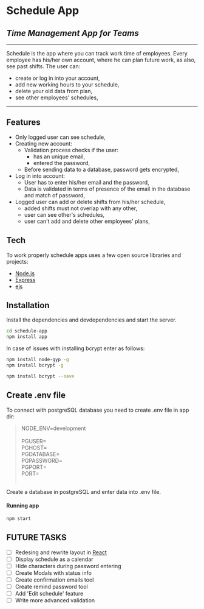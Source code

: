# Schedule App
## _Time Management App for Teams_
---
Schedule is the app where you can track work time of employees. Every employee has his/her own account, where he can plan future work, as also, see past shifts.
The user can:
- create or log in into your account,
- add new working hours to your schedule,
- delete your old data from plan,
- see other employees' schedules,
---
## Features
- Only logged user can see schedule,
- Creating new account:
  - Validation process checks if the user:
    - has an unique email,
    - entered the password,
  - Before sending data to a database, password gets encrypted,
- Log in into account:
  - User has to enter his/her email and the password,
  - Data is validated in terms of presence of the email in the database and match of password,
- Logged user can add or delete shifts from his/her schedule,
  - added shifts must not overlap with any other,
  - user can see other's schedules,
  - user can't add and delete other employees' plans,

## Tech
To work properly schedule apps uses a few open source libraries and projects:

- [Node.js](http://nodejs.org)
- [Express](http://expressjs.com)
- [ejs](https://ejs.co/)

## Installation
Install the dependencies and devdependencies and start the server.
```sh
cd schedule-app
npm install app
```
In case of issues with installing bcrypt enter as follows:
```sh
npm install node-gyp -g
npm install bcrypt -g

npm install bcrypt --save
```

## Create .env file
To connect with postgreSQL database you need to create .env file in app dir:
> NODE_ENV=development <br />
> <br />
> PGUSER= <br />
> PGHOST= <br />
> PGDATABASE= <br />
> PGPASSWORD= <br />
> PGPORT= <br />
> PORT= <br />
> <br />

Create a database in postgreSQL and enter data into .env file.

#### Running app

```sh
npm start
```

## FUTURE TASKS

- [ ] Redesing and rewrite layout in [React](https://reactjs.org/)
- [ ] Display schedule as a calendar
- [ ] Hide characters during password entering
- [ ] Create Modals with status info
- [ ] Create confirmation emails tool
- [ ] Create remind password tool
- [ ] Add 'Edit schedule' feature
- [ ] Write more advanced validation
